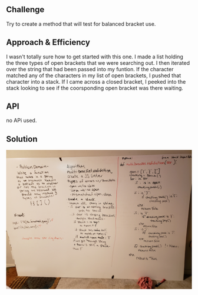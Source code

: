 ## Challenge
Try to create a method that will test for balanced bracket use.

## Approach & Efficiency
I wasn't totally sure how to get started with this one. I made a list holding the three types of open brackets that we were searching out. I then iterated over the string that had been passed into my funtion. If the character matched any of the characters in my list of open brackets, I pushed that character into a stack. If I came across a closed bracket, I peeked into the stack looking to see if the coorsponding open bracket was there waiting. 
## API
no APi used. 

## Solution
![white boarding linter bracket checking](https://github.com/ravewillow6383/data-structures-and-algorithms-python/blob/master/assets/multi_bracket_validation.jpg)
